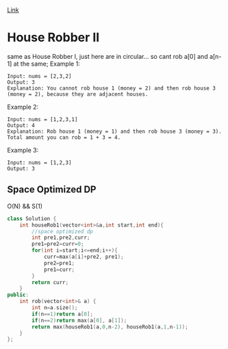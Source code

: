 [Link](https://leetcode.com/problems/house-robber-ii/?envType=study-plan&id=dynamic-programming-i)
# House Robber II
same as House Robber I, just here are in circular... so cant rob a[0] and a[n-1] at the same;
Example 1:
```
Input: nums = [2,3,2]
Output: 3
Explanation: You cannot rob house 1 (money = 2) and then rob house 3 (money = 2), because they are adjacent houses.
```
Example 2:
```
Input: nums = [1,2,3,1]
Output: 4
Explanation: Rob house 1 (money = 1) and then rob house 3 (money = 3).
Total amount you can rob = 1 + 3 = 4.
```
Example 3:
```
Input: nums = [1,2,3]
Output: 3
```
## Space Optimized DP
O(N) && S(1)
```cpp
class Solution {
    int houseRob1(vector<int>&a,int start,int end){
        //space optimized dp
        int pre1,pre2,curr;
        pre1=pre2=curr=0;
        for(int i=start;i<=end;i++){
            curr=max(a[i]+pre2, pre1);
            pre2=pre1;
            pre1=curr;
        }
        return curr;
    }
public:
    int rob(vector<int>& a) {
        int n=a.size();
        if(n==1)return a[0];
        if(n==2)return max(a[0], a[1]);
        return max(houseRob1(a,0,n-2), houseRob1(a,1,n-1));
    }
};
```